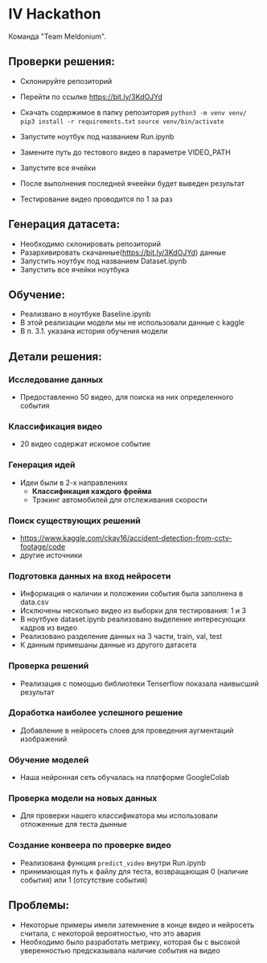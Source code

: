 # IV Hackathon

Команда "Team Meldonium".

## Проверки решения:
- Склонируйте репозиторий
- Перейти по ссылке https://bit.ly/3KdOJYd
- Скачать содержимое в папку репозитория
`python3 -m venv venv/`
`pip3 install -r requirements.txt`
`source venv/bin/activate`

- Запустите ноутбук под названием Run.ipynb
- Замените путь до тестового видео в параметре VIDEO_PATH
- Запустите все ячейки
- После выполнения последней ячеейки будет выведен результат
- Тестирование видео проводится по 1 за раз

## Генерация датасета:
- Необходимо склонировать репозиторий
- Разархивировать скачанные(https://bit.ly/3KdOJYd) данные
- Запустить ноутбук под названием Dataset.ipynb
- Запустить все ячейки ноутбука

## Обучение:
- Реализвано в ноутбуке Baseline.ipynb
- В этой реализации модели мы не использовали данные с kaggle
- В п. 3.1. указана история обучения модели

## Детали решения:
### Исследование данных
- Предоставленно 50 видео, для поиска на них определенного события

### Классификация видео
- 20 видео содержат искомое событие

### Генерация идей
- Идеи были в 2-х направлениях
	- **Классификация каждого фрейма**
	- Трэкинг автомобилей для отслеживания скорости

### Поиск существующих решений
- https://www.kaggle.com/ckay16/accident-detection-from-cctv-footage/code
- другие источники

### Подготовка данных на вход нейросети
- Информация о наличии и положении события была заполнена в data.csv
- Исключены несколько видео из выборки для тестирования: 1 и 3
- В ноутбуке dataset.ipynb реализовано выделение интересующих кадров из видео
- Реализовано разделение данных на 3 части, train, val, test
- К данным примешаны данные из другого датасета

### Проверка решений
- Реализация с помощью библиотеки Tenserflow показала наивысший результат

### Доработка наиболее успешного решение
- Добавление в нейросеть слоев для проведения аугментаций изображений
 
### Обучение моделей
- Наша нейронная сеть обучалась на платформе GoogleColab

### Проверка модели на новых данных
- Для проверки нашего классификатора мы использовали отложенные для теста дынные

### Создание конвеера по проверке видео
- Реализована функция `predict_video` внутри Run.ipynb
- принимающая путь к файлу для теста, возвращающая 0 (наличие события) или 1 (отсутствие события)

## Проблемы:
- Некоторые примеры имели затемнение в конце видео и нейросеть считала, с некоторой вероятностью, что это авария
- Необходимо было разработать метрику, которая бы с высокой уверенностью предсказывала наличие события на видео
